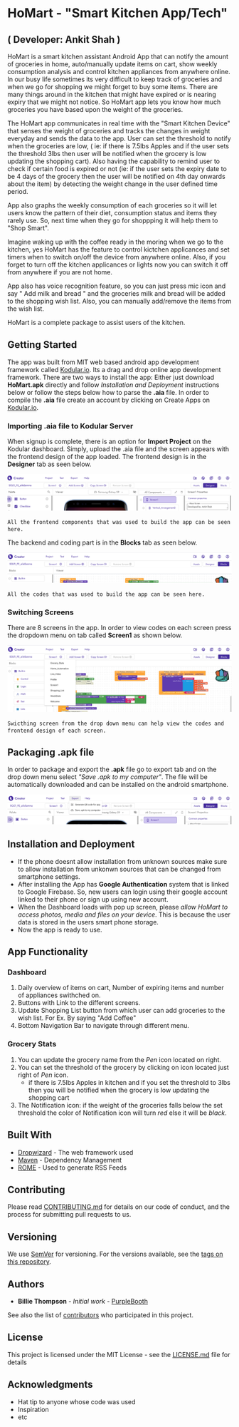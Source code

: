 # HoMart - "Smart Kitchen App/Tech" 
## ( Developer: Ankit Shah )

HoMart is a smart kitchen assistant Android App that can notify the amount of groceries in home, auto/manually update items on cart, show weekly consumption analysis and control kitchen appliances from anywhere online. In our busy life sometimes its very difficult to keep track of groceries and when we go for shopping we might forget to buy some items. There are many things around in the kitchen that might have expired or is nearing expiry that we might not notice. So HoMart app lets you know how much groceries you have based upon the weight of the groceries. 

The HoMart app communicates in real time with the "Smart Kitchen Device" that senses the weight of groceries and tracks the changes in weight everyday and sends the data to the app. User can set the threshold to notify when the groceries are low, ( ie: if there is 7.5lbs Apples and if the user sets the threshold 3lbs then user will be notified when the grocery is low updating the shopping cart). Also having the capability to remind user to check if certain food is expired or not (ie: if the user sets the expiry date to be 4 days of the grocery then the user will be notified on 4th day onwards about the item) by detecting the weight change in the user defined time period.

App also graphs the weekly consumption of each groceries so it will let users know the pattern of their diet, consumption status and items they rarely use. So, next time when they go for shoppping it will help them to "Shop Smart".

Imagine waking up with the coffee ready in the moring when we go to the kitchen, yes HoMart has the feature to control kictchen applicances and set timers when to switch on/off the device from anywhere online. Also, if you forget to turn off the kitchen applicances or lights now you can switch it off from anywhere if you are not home. 

App also has voice recognition feature, so you can just press mic icon and say " Add milk and bread " and the groceries milk and bread will be added to the shopping wish list. Also, you can manually add/remove the items from the wish list.

HoMart is a complete package to assist users of the kitchen.

## Getting Started

The app was built from MIT web based android app development framework called [Kodular.io](https://www.kodular.io/). Its a drag and drop online app development framework. There are two ways to install the app: Either just download **HoMart.apk** directly and follow *Installation and Deployment* instructions below or follow the steps below how to parse the **.aia** file. In order to compile the **.aia** file create an account by clicking on Create Apps on [Kodular.io](https://www.kodular.io/).

### Importing .aia file to Kodular Server

When signup is complete, there is an option for **Import Project** on the Kodular dashboard. Simply, upload the .aia file and the screen appears with the frontend design of the app loaded. The frontend design is in the **Designer** tab as seen below. 

![](https://github.com/ankitshah59/SOLTI_HOME/blob/master/Images/Screen%20Shot%202020-01-05%20at%2012.40.37%20PM.png)

```
All the frontend components that was used to build the app can be seen here.
```
 The backend and coding part is in the **Blocks** tab as seen below.
 
 ![](Images/Sblocks.png)
 
```
All the codes that was used to build the app can be seen here.
```

### Switching Screens

There are 8 screens in the app. In order to view codes on each screen press the dropdown menu on tab called **Screen1** as shown below. 

![](Images/menuDrop.png)

```
Swicthing screen from the drop down menu can help view the codes and frontend design of each screen.
```

## Packaging .apk file

In order to package and export the **.apk** file go to export tab and on the drop down menu select *"Save .apk to my computer"*. The file will be automatically downloaded and can be installed on the android smartphone.

![](Images/ExportAPK.png)

## Installation and Deployment

* If the phone doesnt allow installation from unknown sources make sure to allow installation from unkonwn sources that can be changed from smartphone settings.
* After installing the App has **Google Authentication** system that is linked to Google Firebase. So, new users can login using their google account linked to their phone or sign up using new account. 
* When the Dashboard loads with pop up screen, please *allow HoMart to access photos, media and files on your device*. This is because the user data is stored in the users smart phone storage.  
* Now the app is ready to use. 

## App Functionality

### Dashboard
1) Daily overview of items on cart, Number of expiring items and number of appliances swithched on.
2) Buttons with Link to the different screens.
3) Update Shopping List button from which user can add groceries to the wish list. For Ex. By saying "Add Coffee"
4) Bottom Navigation Bar to navigate through different menu.

### Grocery Stats
1) You can update the grocery name from the *Pen* icon located on right.
2) You can set the threshold of the grocery by clicking on icon located just right of *Pen* icon. 
   - if there is 7.5lbs Apples in kitchen and if you set the threshold to 3lbs then you will be notified when the grocery is      low updating the shopping cart
3) The Notification icon: if the weight of the groceries falls below the set threshold the color of Notification icon will      turn *red* else it will be *black*.


## Built With

* [Dropwizard](http://www.dropwizard.io/1.0.2/docs/) - The web framework used
* [Maven](https://maven.apache.org/) - Dependency Management
* [ROME](https://rometools.github.io/rome/) - Used to generate RSS Feeds

## Contributing

Please read [CONTRIBUTING.md](https://gist.github.com/PurpleBooth/b24679402957c63ec426) for details on our code of conduct, and the process for submitting pull requests to us.

## Versioning

We use [SemVer](http://semver.org/) for versioning. For the versions available, see the [tags on this repository](https://github.com/your/project/tags). 

## Authors

* **Billie Thompson** - *Initial work* - [PurpleBooth](https://github.com/PurpleBooth)

See also the list of [contributors](https://github.com/your/project/contributors) who participated in this project.

## License

This project is licensed under the MIT License - see the [LICENSE.md](LICENSE.md) file for details

## Acknowledgments

* Hat tip to anyone whose code was used
* Inspiration
* etc

